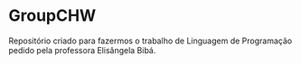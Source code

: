 # GroupCHW
Repositório criado para fazermos o trabalho de Linguagem de Programação pedido pela professora Elisângela Bibá.
